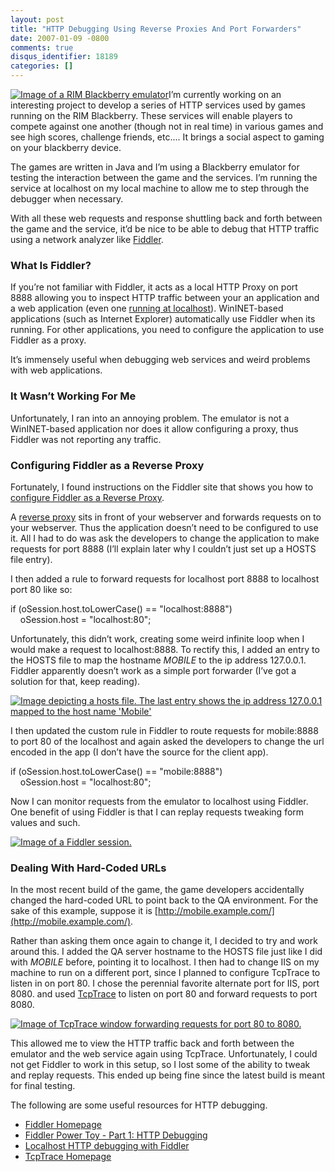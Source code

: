```yaml
---
layout: post
title: "HTTP Debugging Using Reverse Proxies And Port Forwarders"
date: 2007-01-09 -0800
comments: true
disqus_identifier: 18189
categories: []
---
```

[![Image of a RIM Blackberry
emulator](http://haacked.com/images/haacked_com/WindowsLiveWriter/UsingFiddlerAsAReverseProxy_D572/Blackberryemulator_thumb3.png)](http://haacked.com/images/haacked_com/WindowsLiveWriter/UsingFiddlerAsAReverseProxy_D572/Blackberryemulator5.png)I’m
currently working on an interesting project to develop a series of HTTP
services used by games running on the RIM Blackberry. These services
will enable players to compete against one another (though not in real
time) in various games and see high scores, challenge friends, etc....
It brings a social aspect to gaming on your blackberry device.

The games are written in Java and I’m using a Blackberry emulator for
testing the interaction between the game and the services. I’m running
the service at localhost on my local machine to allow me to step through
the debugger when necessary.

With all these web requests and response shuttling back and forth
between the game and the service, it’d be nice to be able to debug that
HTTP traffic using a network analyzer
like [Fiddler](http://www.fiddlertool.com/ "Fiddler Homepage").

### What Is Fiddler?

If you’re not familiar with Fiddler, it acts as a local HTTP Proxy on
port 8888 allowing you to inspect HTTP traffic between your an
application and a web application (even one [running at
localhost](http://www.codinghorror.com/blog/archives/000590.html "Localhost Http Debugging")).
WinINET-based applications (such as Internet Explorer) automatically use
Fiddler when its running. For other applications, you need to configure
the application to use Fiddler as a proxy.

It’s immensely useful when debugging web services and weird problems
with web applications.

### It Wasn’t Working For Me

Unfortunately, I ran into an annoying problem. The emulator is not a
WinINET-based application nor does it allow configuring a proxy, thus
Fiddler was not reporting any traffic.

### Configuring Fiddler as a Reverse Proxy

Fortunately, I found instructions on the Fiddler site that shows you how
to [configure Fiddler as a Reverse
Proxy](http://www.fiddlertool.com/Fiddler/help/reverseproxy.asp "Using Fiddler as a Reverse Proxy").

A [reverse
proxy](http://en.wikipedia.org/wiki/Reverse_proxy "Reverse Proxy on Wikipedia")
sits in front of your webserver and forwards requests on to your
webserver. Thus the application doesn’t need to be configured to use it.
All I had to do was ask the developers to change the application to make
requests for port 8888 (I’ll explain later why I couldn’t just set up a
HOSTS file entry).

I then added a rule to forward requests for localhost port 8888 to
localhost port 80 like so:

if (oSession.host.toLowerCase() == "localhost:8888") \
    oSession.host = "localhost:80";

Unfortunately, this didn’t work, creating some weird infinite loop when
I would make a request to localhost:8888. To rectify this, I added an
entry to the HOSTS file to map the hostname *MOBILE* to the ip address
127.0.0.1. Fiddler apparently doesn’t work as a simple port forwarder
(I’ve got a solution for that, keep reading).

[![Image depicting a hosts file. The last entry shows the ip address
127.0.0.1 mapped to the host name
'Mobile'](http://haacked.com/images/haacked_com/WindowsLiveWriter/UsingFiddlerAsAReverseProxy_D572/hostsfileinnotepad_thumb10.png)](http://haacked.com/images/haacked_com/WindowsLiveWriter/UsingFiddlerAsAReverseProxy_D572/hostsfileinnotepad16.png)

I then updated the custom rule in Fiddler to route requests for
mobile:8888 to port 80 of the localhost and again asked the developers
to change the url encoded in the app (I don’t have the source for the
client app).

if (oSession.host.toLowerCase() == "mobile:8888") \
    oSession.host = "localhost:80";

Now I can monitor requests from the emulator to localhost using Fiddler.
One benefit of using Fiddler is that I can replay requests tweaking form
values and such.

[![Image of a Fiddler
session.](http://haacked.com/images/haacked_com/WindowsLiveWriter/UsingFiddlerAsAReverseProxy_D572/fiddlerscreenshot_thumb2.png)](http://haacked.com/images/haacked_com/WindowsLiveWriter/UsingFiddlerAsAReverseProxy_D572/fiddlerscreenshot4.png)

### Dealing With Hard-Coded URLs

In the most recent build of the game, the game developers accidentally
changed the hard-coded URL to point back to the QA environment. For the
sake of this example, suppose it is
[http://mobile.example.com/](http://mobile.example.com/).

Rather than asking them once again to change it, I decided to try and
work around this. I added the QA server hostname to the HOSTS file just
like I did with *MOBILE* before, pointing it to localhost. I then had
to change IIS on my machine to run on a different port, since I planned
to configure TcpTrace to listen in on port 80. I chose the perennial
favorite alternate port for IIS, port 8080. and used
[TcpTrace](http://www.pocketsoap.com/tcptrace/ "TcpTrace") to listen on
port 80 and forward requests to port 8080.

[![Image of TcpTrace window forwarding requests for port 80 to
8080.](http://haacked.com/images/haacked_com/WindowsLiveWriter/UsingFiddlerAsAReverseProxy_D572/TcpTracePortForwarding_thumb2.png)](http://haacked.com/images/haacked_com/WindowsLiveWriter/UsingFiddlerAsAReverseProxy_D572/TcpTracePortForwarding4.png)

This allowed me to view the HTTP traffic back and forth between the
emulator and the web service again using TcpTrace. Unfortunately, I
could not get Fiddler to work in this setup, so I lost some of the
ability to tweak and replay requests. This ended up being fine since the
latest build is meant for final testing.

The following are some useful resources for HTTP debugging.

-   [Fiddler Homepage](http://www.fiddlertool.com/ "Fiddler Homepage")
-   [Fiddler Power Toy - Part 1: HTTP
    Debugging](http://msdn.microsoft.com/library/default.asp?url=/library/en-us/dnwebgen/html/IE_IntroFiddler.asp "Article about Fiddler on MSDN")
-   [Localhost HTTP debugging with
    Fiddler](http://www.codinghorror.com/blog/archives/000590.html "Localhost Http Debugging")
-   [TcpTrace Homepage](http://www.pocketsoap.com/tcptrace/ "TcpTrace")


